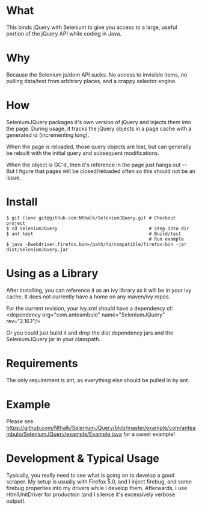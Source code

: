 What
==================
This binds jQuery with Selenium to give you access to a large, useful portion of the jQuery API while coding in Java.

Why
==================
Because the Selenium js/dom API sucks. No access to invisible items, no pulling data/text from arbitrary places, and a crappy selector engine.

How
==================
SeleniumJQuery packages it's own version of jQuery and injects them into the page. During usage, it tracks the jQuery objects in a page cache with a generated id (incrementing long).

When the page is reloaded, those query objects are lost, but can generally be rebuilt with the initial query and subsequent modifications.

When the object is GC'd, then it's reference in the page just hangs out -- But I figure that pages will be closed/reloaded often so this should not be an issue.

Install
==================
	$ git clone git@github.com:Nthalk/SeleniumJQuery.git # Checkout project
	$ cd SeleniumJQuery                                  # Step into dir
	$ ant test                                           # Build/test
	                                                     # Run example
	$ java -Dwebdriver.firefox.bin=/path/to/compatible/firefox-bin -jar dist/SeleniumJQuery.jar
	
Using as a Library
==================
After installing, you can reference it as an ivy library as it will be in your
ivy cache. It does not currently have a home on any maven/ivy repos.

For the current revision, your ivy.xml should have a dependency of:
	&lt;dependency org="com.anteambulo" name="SeleniumJQuery" rev="2.16.1"/&gt;
	
Or you could just build it and drop the dist dependency jars and the 
SeleniumJQuery jar in your classpath.

Requirements
==================
The only requirement is ant, as everything else should be pulled in by ant.

Example
==================
Please see: https://github.com/Nthalk/SeleniumJQuery/blob/master/example/com/anteambulo/SeleniumJQuery/example/Example.java
for a sweet example!

Development & Typical Usage
==================
Typically, you really need to see what is going on to develop a good scraper.
My setup is usually with Firefox 5.0, and I inject firebug, and some firebug properties into my drivers while I develop them. Afterwards, I use HtmlUnitDriver for production (and I silence it's excessively verbose output).
